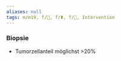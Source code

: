 ```yaml
---
aliases: null
tags: m/m19, f/🦀, f/⚰️, f/🔬, Intervention
---
```

### Biopsie
- Tumorzellanteil möglichst >20%